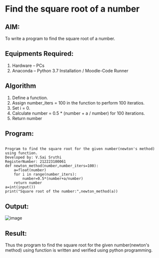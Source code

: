 # Find the square root of a number

## AIM:
To write a program to find the square root of a number.

## Equipments Required:
1. Hardware – PCs
2. Anaconda – Python 3.7 Installation / Moodle-Code Runner

## Algorithm
1. Define a function.
2. Assign number_iters = 100 in the function to perform 100 iteratios.
3. Set i = 0.
4. Calculate  number = 0.5 * (number + a / number) for 100 iterations.
5. Return number

## Program:
```

Program to find the square root for the given number(newton's method) using function.
Developed by: V.Sai Sruthi
RegisterNumber: 212223100061
def newton_method(number,number_iters=100):
    a=float(number)
    for i in range(number_iters):
        number=0.5*(number+a/number)
    return number
a=int(input())
print("Square root of the number:",newton_method(a)) 
```


## Output:

![image](https://github.com/sruthiviswanadham/Square-root-of-a-number/assets/151760421/7d79161d-17bd-4613-be3a-2187e8dd1b51)


## Result:
Thus the program to find the square root for the given number(newton's method) using function is written and verified using python programming.
